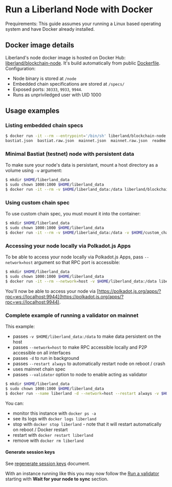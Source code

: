 # Run a Liberland Node with Docker

 Prequirements:
 This guide assumes your running a Linux based operating system and have Docker already installed.

## Docker image details

Liberland's node docker image is hosted on Docker Hub: [liberland/blockchain-node](https://hub.docker.com/r/liberland/blockchain-node). It's build automatically from public [Dockerfile](https://github.com/liberland/liberland_substrate/blob/main/Dockerfile). Configuration:

* Node binary is stored at `/node`
* Embedded chain specifications are stored at `/specs/`
* Exposed ports: `30333`, `9933`, `9944`.
* Runs as unpriviledged user with UID 1000

## Usage examples

### Listing embedded chain specs

```bash
$ docker run -it --rm --entrypoint='/bin/sh' liberland/blockchain-node:latest -c 'ls /specs'
bastiat.json  bastiat.raw.json	mainnet.json  mainnet.raw.json	readme.md
```

### Minimal Bastiat (testnet) node with persistent data

To make sure your node's data is persistant, mount a host directory as a volume using `-v` argument:

```bash
$ mkdir $HOME/liberland_data
$ sudo chown 1000:1000 $HOME/liberland_data
$ docker run -it --rm -v $HOME/liberland_data:/data liberland/blockchain-node:latest -d /data --chain /specs/bastiat.raw.json
```

### Using custom chain spec

To use custom chain spec, you must mount it into the container:

```bash
$ mkdir $HOME/liberland_data
$ sudo chown 1000:1000 $HOME/liberland_data
$ docker run -it --rm -v $HOME/liberland_data:/data -v $HOME/custom_chain_spec.raw.json:/custom_chain_spec.raw.json liberland/blockchain-node:latest -d /data --chain /custom_chain_spec.raw.json
```

### Accessing your node locally via Polkadot.js Apps

To be able to access your node locally via Polkadot.js Apps, pass `--network=host` argument so that RPC port is accessible:

```bash
$ mkdir $HOME/liberland_data
$ sudo chown 1000:1000 $HOME/liberland_data
$ docker run -it --rm --network=host -v $HOME/liberland_data:/data liberland/blockchain-node:latest -d /data --chain /specs/bastiat.raw.json
```

You'll now be able to access your node via [https://polkadot.js.org/apps/?rpc=ws://localhost:9944](https://polkadot.js.org/apps/?rpc=ws://localhost:9944).

### Complete example of running a validator on mainnet

This example:
* passes `-v $HOME/liberland_data:/data` to make data persistent on the host
* passes `--network=host` to make RPC accessible locally and P2P accessible on all interfaces
* passes `-d` to run in background
* passes `--restart always` to automatically restart node on reboot / crash
* uses mainnet chain spec
* passes `--validator` option to node to enable acting as validator

```bash
$ mkdir $HOME/liberland_data
$ sudo chown 1000:1000 $HOME/liberland_data
$ docker run --name liberland -d --network=host --restart always -v $HOME/liberland_data:/data liberland/blockchain-node:latest -d /data --chain /specs/mainnet.raw.json --validator
```

You can:
* monitor this instance with `docker ps -a`
* see its logs with `docker logs liberland`
* stop with `docker stop liberland` - note that it will restart automatically on reboot / Docker restart
* restart with `docker restart liberland`
* remove with `docker rm liberland`

#### Generate session keys

See [regenerate session keys](../for-validators-nominators-and-stakers/regenerate_session_keys.md) document.

With an instance running like this you may now follow the [Run a validator](../for-validators-nominators-and-stakers/run_a_validator.md#wait-for-your-node-to-sync) starting with **Wait for your node to sync** section.
